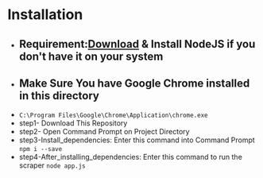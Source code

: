 # Installation 
  - ## **Requirement:**[Download](https://nodejs.org/en/download/) & Install NodeJS if you don't have it on your system
  - ## Make Sure You have Google Chrome installed in this directory 
  - `C:\Program Files\Google\Chrome\Application\chrome.exe`
  - step1- Download This Repository
  - step2- Open Command Prompt on Project Directory
  - step3-Install_dependencies: Enter this command into Command Prompt `npm i --save`
  - step4-After_installing_dependencies: Enter this command to run the scraper `node app.js`
